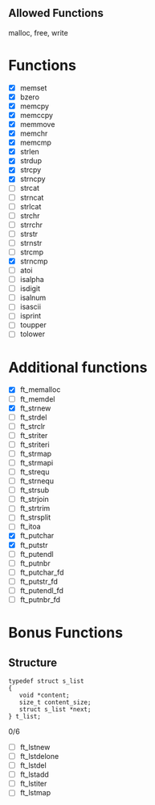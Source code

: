 ## Allowed Functions

malloc, free, write

# Functions

- [x] memset
- [x] bzero
- [x] memcpy
- [x] memccpy
- [x] memmove
- [x] memchr
- [x] memcmp
- [x] strlen
- [x] strdup
- [x] strcpy
- [x] strncpy
- [ ] strcat
- [ ] strncat
- [ ] strlcat
- [ ] strchr
- [ ] strrchr
- [ ] strstr
- [ ] strnstr
- [ ] strcmp
- [x] strncmp
- [ ] atoi
- [ ] isalpha
- [ ] isdigit
- [ ] isalnum
- [ ] isascii
- [ ] isprint
- [ ] toupper
- [ ] tolower

# Additional functions

- [x] ft_memalloc
- [ ] ft_memdel
- [x] ft_strnew
- [ ] ft_strdel
- [ ] ft_strclr
- [ ] ft_striter
- [ ] ft_striteri
- [ ] ft_strmap
- [ ] ft_strmapi
- [ ] ft_strequ
- [ ] ft_strnequ
- [ ] ft_strsub
- [ ] ft_strjoin
- [ ] ft_strtrim
- [ ] ft_strsplit
- [ ] ft_itoa
- [x] ft_putchar
- [x] ft_putstr
- [ ] ft_putendl
- [ ] ft_putnbr
- [ ] ft_putchar_fd
- [ ] ft_putstr_fd
- [ ] ft_putendl_fd
- [ ] ft_putnbr_fd

# Bonus Functions

## Structure

`typedef struct s_list`  
`{`  
`	void *content;`  
`	size_t content_size;`  
`	struct s_list *next;`  
`} t_list;`

0/6

- [ ] ft_lstnew
- [ ] ft_lstdelone
- [ ] ft_lstdel
- [ ] ft_lstadd
- [ ] ft_lstiter
- [ ] ft_lstmap

